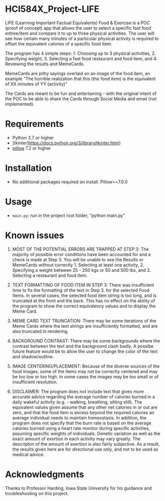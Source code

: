 # HCI584X_Project-LIFE
LIFE (Learning Important Factual Equivalents) Food & Exercise is a POC (proof of concept) app that allows the user to select a specific fast food entree/item and compare it to up to three physical activities. The user will see how certain many minutes of a particular physical activity is required to offset the equivalent calories of a specific food item. 

The program has 4 simple steps: 1. Choosing up to 3 physical activities, 2. Specifying weight, 3. Selecting a fast food restaurant and food item, and 4. Reviewing the results and MemeCards.

MemeCards are pithy sayings overlaid on an image of the food item, an example "The horrible realization that this (the food item) is the equivalent of XX minutes of YY (activity)"

The Cards are meant to be fun and entertaining - with the original intent of the POC to be able to share the Cards through Social Media and email (not implemented). 

# Requirements
- Python 3.7 or higher
- [tkinter]https://docs.python.org/3/library/tkinter.html)
- [pillow](https://pypi.org/project/Pillow/) 7.2 or higher 

# Installation 
- No additional packages required on install.
Pillow==7.0.0

# Usage
- `main.py`: run in the project root folder, "python main.py"

# Known issues
1. MOST OF THE POTENTIAL ERRORS ARE TRAPPED AT STEP 3: The majority of possible error conditions have been accounted for and a check is made at Step 3. You will be unable to see the Results or MemeCards without correctly 1. Selecting at least one activity, 2. Specifying a weight between 25 - 250 kgs or 50 and 500 lbs, and 3. Selecting a restaurant and food item. 

2. TEXT FORMATTING OF FOOD ITEM IN STEP 3: There was insufficient time to fix the formatting of the text in Step 3. for the selected Food Items. In several cases, the selected food item string is too long, and is truncated at the front and the back. This has no effect on the ability of the program to show the correct equivalency values and to display the Meme Card.

3. MEME CARD TEXT TRUNCATION: There may be some iterations of the Meme Cards where the text strings are insufficiently formatted, and are also truncated in rendering.

4. BACKGROUND CONTRAST: There may be some backgrounds where the contrast between the text and the background clash badly. A possibe future feature would be to allow the user to change the color of the text and shadow/outline.

5. IMAGE CENTERING/PLACEMENT: Because of the diverse sources of the food images, some of the items may not be correctly centered and may be too low or too high. In some cases the images may be too small or of insufficient resolution.

6. DISCLAIMER: The program does not include text that gives more accurate advice regarding the average number of calories burned in a daily wakeful activity (e.g. - walking, breathing, sitting still). The equivalent values given assume that any other net calories in or out are zero, and that the food item is excess beyond the required calories an average individual needs to maintain homeostasis. In addition, the program does not specify that the burn rate is based on the average calories burned using a heart rate monitor during specific activities, assuming specific weights of individuals. Genetic variation as well as the exact amount of exertion in each activity may vary greatly. The descripton of the amount of exertion is also fairly subjective. As a result, the results given here are for directional use only, and not to be used as medical advice.

# Acknowledgments
Thanks to Professor Harding, Iowa State University for his guidance and troubleshooting on this project.
